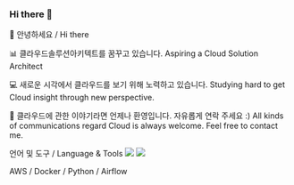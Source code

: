 ### Hi there 👋

<!--
**it-mnm/it-mnm** is a ✨ _special_ ✨ repository because its `README.md` (this file) appears on your GitHub profile.

Here are some ideas to get you started:

- 🔭 I’m currently working on ...
- 🌱 I’m currently learning ...
- 👯 I’m looking to collaborate on ...
- 🤔 I’m looking for help with ...
- 💬 Ask me about ...
- 📫 How to reach me: ...
- 😄 Pronouns: ...
- ⚡ Fun fact: ...
-->

👋 안녕하세요 / Hi there
 

📊 클라우드솔루션아키텍트를 꿈꾸고 있습니다. Aspiring a Cloud Solution Architect

💻 새로운 시각에서 클라우드를 보기 위해 노력하고 있습니다. Studying hard to get Cloud insight through new perspective.

💬 클라우드에 관한 이야기라면 언제나 환영입니다. 자유롭게 연락 주세요 :) All kinds of communications regard Cloud is always welcome. Feel free to contact me.

언어 및 도구 / Language & Tools
<img class="icon-preview ld" src="/icons/amazonaws.svg">
<img class="icon-preview ld" src="/icons/amazonaws.svg">

AWS / Docker / Python / Airflow 
